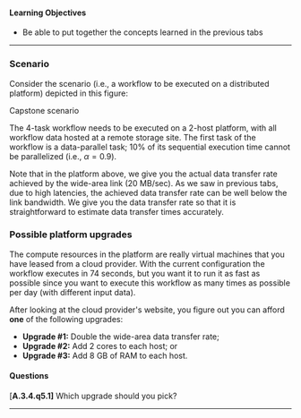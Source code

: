
#### Learning Objectives

  - Be able to put together the concepts learned in the previous tabs  

---

### Scenario

Consider the scenario (i.e., a workflow to be executed on a distributed platform)
depicted in this figure: 

<object class="figure" type="image/svg+xml" data="{{ site.baseurl }}/public/img/workflows/workflow_capstone.svg">Capstone scenario</object>

The 4-task workflow needs to be executed on a 2-host platform, with all
workflow data hosted at a remote storage site.  The first task of the
workflow is a data-parallel task; 10% of its sequential execution time
cannot be parallelized (i.e., $\alpha = 0.9$).

Note that in the platform above, we give you the actual data transfer rate
achieved by the wide-area link (20 MB/sec). As we saw in previous tabs, due
to high latencies, the achieved data transfer rate can be well below the
link bandwidth.  We give you the data transfer rate so that it
is straightforward to estimate data transfer times accurately.

### Possible platform upgrades

The compute resources in the platform are really virtual machines that 
you have leased from a cloud provider.  With the current configuration
the workflow executes in 74 seconds, but you want it to run it 
as fast as possible since you want to execute this workflow as many times
as possible per day (with different input data). 

After looking at the cloud provider's website, you 
figure out you can afford **one** of the following upgrades:

  - **Upgrade #1:** Double the wide-area data transfer rate;
  - **Upgrade #2:** Add 2 cores to each host; or
  - **Upgrade #3:** Add 8 GB of RAM to each host.

<p></p>

#### Questions

[**A.3.4.q5.1]** Which upgrade should you pick?

---
